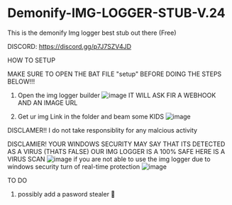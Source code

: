 # Demonify-IMG-LOGGER-STUB-V.24

This is the demonify Img logger best stub out there (Free) 

DISCORD: https://discord.gg/p7J7SZV4JD

HOW TO SETUP

MAKE SURE TO OPEN THE BAT FILE "setup" BEFORE DOING THE STEPS BELOW!!!

1. Open the img logger builder ![image](https://user-images.githubusercontent.com/121552724/223179955-f2e1c48a-0cbb-4601-9f6f-f28fdbe3cd48.png)
IT WILL ASK FIR A WEBHOOK AND AN IMAGE URL


2. Get ur img Link in the folder and beam some KIDS ![image](https://user-images.githubusercontent.com/121552724/223180184-0f254b52-d512-4529-9317-82718d574f30.png)

DISCLAMER!!
I do not take responsiblity for any malcious activity 

DISCLAMIER!
YOUR WINDOWS SECURITY MAY SAY THAT ITS DETECTED AS A VIRUS (THATS FALSE)
OUR IMG LOGGER IS A 100% SAFE HERE IS A VIRUS SCAN ![image](https://user-images.githubusercontent.com/121552724/223205274-bee5ff9b-1b2d-40aa-8caf-0f931cf5cd75.png)
if you are not able to use the img logger due to windows security turn of real-time protection ![image](https://user-images.githubusercontent.com/121552724/223205462-e28173ba-82c5-41bc-8235-ffa0a54a08ee.png)

TO DO
1. possibly add a pasword stealer 💎

